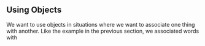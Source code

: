 ## Using Objects

We want to use objects in situations where we want to associate one thing with another. Like the example in the previous section, we associated words with 
